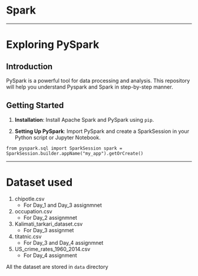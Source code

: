 # Spark
---

# Exploring PySpark

## Introduction

PySpark is a powerful tool for data processing and analysis. This repository will help you understand Pyspark and Spark in step-by-step manner.

## Getting Started

1. **Installation**: Install Apache Spark and PySpark using `pip`.

2. **Setting Up PySpark**: Import PySpark and create a SparkSession in your Python script or Jupyter Notebook.

``from pyspark.sql import SparkSession
spark = SparkSession.builder.appName("my_app").getOrCreate()``

---

# Dataset used
1. chipotle.csv
   - For Day_1 and Day_3 assignmnet
3. occupation.csv
   - For Day_2 assignmnet
5. Kalimati_tarkari_dataset.csv
   - For Day_3 assignmet
7. titatnic.csv
   - For Day_3 and Day_4 assignmnet
9. US_crime_rates_1960_2014.csv
    - For Day_4 assignment

All the dataset are stored in `data` directory
    
